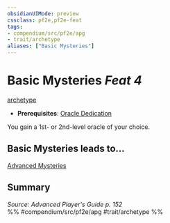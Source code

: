 ```yaml
---
obsidianUIMode: preview
cssclass: pf2e,pf2e-feat
tags:
- compendium/src/pf2e/apg
- trait/archetype
aliases: ["Basic Mysteries"]
---
```

# Basic Mysteries  *Feat 4*  
[archetype](archetype.md "Archetype Feat Trait")  

- **Prerequisites**: [Oracle Dedication](oracle-dedication-apg.md)

You gain a 1st- or 2nd-level oracle of your choice.

## Basic Mysteries leads to...

[Advanced Mysteries](advanced-mysteries-apg.md)

## Summary

*Source: Advanced Player's Guide p. 152*  
%% #compendium/src/pf2e/apg #trait/archetype %%